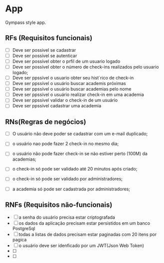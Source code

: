 # App

Gympass style app.

## RFs (Requisitos funcionais)

-[ ] Deve ser possivel se cadastrar
-[ ] Deve ser possível se autenticar
-[ ] Deve ser possível obter o prfil de um usuario logado
-[ ] Deve ser possível obter o número de check-ins realizados pelo usuario logado;
-[ ] Deve ser ppssível o usuario obter seu hist´rico de check-in
-[ ] Deve ser ppssível o usuário buscar academis próximas
-[ ] Deve ser ppssível o usuário buscar academias pelo nome
-[ ] Deve ser ppssível o usuário realizar check-in em uma academia
-[ ] Deve ser ppssível validar o check-in de um usuário
-[ ] Deve ser ppssível cadastrar uma academia

## RNs(Regras de negócios)

- [ ] O usuário não deve poder se cadastrar com um e-mail duplicado;
- [ ] o usuário nao pode fazer 2 check-in no mesmo dia;
- [ ] o usuário não pode fazer check-in se não estiver perto (100M) da academias;
- [ ] o check-in só pode ser validado até 20 minutos após criado;
- [ ] o check-in só pode ser validado por administradores;
- [ ] a academia só pode ser cadastrada por administradores;


## RNFs (Requisitos não-funcionais)

- [ ] a senha do usuário precisa estar criptografada
- [ ] os dados da aplicação precisam estar persistidos em um banco PostgreSql
- [ ] todas a listas de dados precisam estar paginadas com 20 itens por pagica
- [ ] o usuário deve ser idenficado por um JWT(Json Web Token)
- [ ] 
- [ ] 



